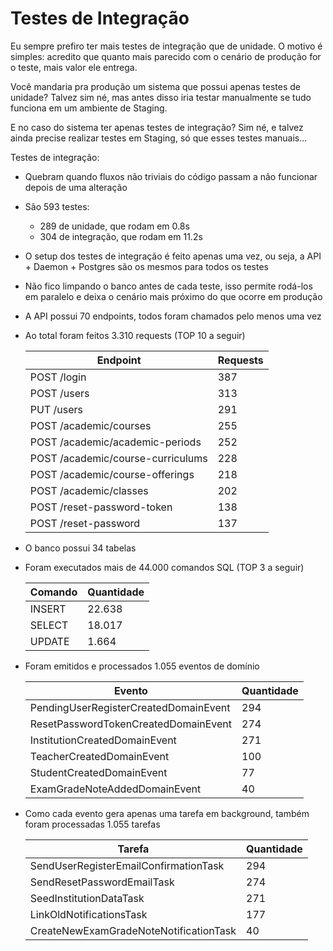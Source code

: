 # Testes de Integração

Eu sempre prefiro ter mais testes de integração que de unidade.
O motivo é simples: acredito que quanto mais parecido com o cenário de produção for o teste, mais valor ele entrega.

Você mandaria pra produção um sistema que possui apenas testes de unidade? Talvez sim né, mas antes disso iria testar manualmente se tudo funciona em um ambiente de Staging.

E no caso do sistema ter apenas testes de integração? Sim né, e talvez ainda precise realizar testes em Staging, só que esses testes manuais...

Testes de integração:
- Quebram quando fluxos não triviais do código passam a não funcionar depois de uma alteração


- São 593 testes:
    - 289 de unidade, que rodam em 0.8s
    - 304 de integração, que rodam em 11.2s
- O setup dos testes de integração é feito apenas uma vez, ou seja, a API + Daemon + Postgres são os mesmos para todos os testes
- Não fico limpando o banco antes de cada teste, isso permite rodá-los em paralelo e deixa o cenário mais próximo do que ocorre em produção


- A API possui 70 endpoints, todos foram chamados pelo menos uma vez
- Ao total foram feitos 3.310 requests (TOP 10 a seguir)

    | Endpoint                          | Requests |
    |-----------------------------------|----------|
    | POST /login                       | 387      |
    | POST /users                       | 313      |
    | PUT  /users                       | 291      |
    | POST /academic/courses            | 255      |
    | POST /academic/academic-periods   | 252      |
    | POST /academic/course-curriculums | 228      |
    | POST /academic/course-offerings   | 218      |
    | POST /academic/classes            | 202      |
    | POST /reset-password-token        | 138      |
    | POST /reset-password              | 137      |



- O banco possui 34 tabelas
- Foram executados mais de 44.000 comandos SQL (TOP 3 a seguir)

    | Comando | Quantidade |
    |---------|------------|
    | INSERT  | 22.638     |
    | SELECT  | 18.017     |
    | UPDATE  | 1.664      |



- Foram emitidos e processados 1.055 eventos de domínio

    | Evento                                | Quantidade |
    |---------------------------------------|------------|
    | PendingUserRegisterCreatedDomainEvent | 294        |
    | ResetPasswordTokenCreatedDomainEvent  | 274        |
    | InstitutionCreatedDomainEvent         | 271        |
    | TeacherCreatedDomainEvent             | 100        |
    | StudentCreatedDomainEvent             | 77         |
    | ExamGradeNoteAddedDomainEvent         | 40         |


- Como cada evento gera apenas uma tarefa em background, também foram processadas 1.055 tarefas

    | Tarefa                                 | Quantidade |
    |----------------------------------------|------------|
    | SendUserRegisterEmailConfirmationTask  | 294        |
    | SendResetPasswordEmailTask             | 274        |
    | SeedInstitutionDataTask                | 271        |
    | LinkOldNotificationsTask               | 177        |
    | CreateNewExamGradeNoteNotificationTask | 40         |

